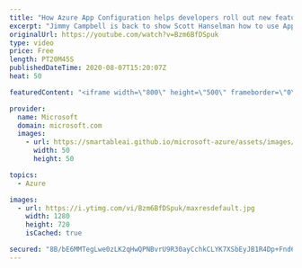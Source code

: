 ```yaml
---
title: "How Azure App Configuration helps developers roll out new features | Azure Friday"
excerpt: "Jimmy Campbell is back to show Scott Hanselman how to use App Configuration for feature management. Traditionally, shipping a new application feature requires a complete redeployment of the application itself, and testing a feature often requires multiple deployments of the application. Now you can use"
originalUrl: https://youtube.com/watch?v=Bzm6BfDSpuk
type: video
price: Free
length: PT20M45S
publishedDateTime: 2020-08-07T15:20:07Z
heat: 50

featuredContent: "<iframe width=\"800\" height=\"500\" frameborder=\"0\" src=\"https://www.youtube.com/embed/Bzm6BfDSpuk\" allow=\"accelerometer; autoplay; encrypted-media; gyroscope; picture-in-picture\" allowfullscreen></iframe>"

provider:
  name: Microsoft
  domain: microsoft.com
  images:
    - url: https://smartableai.github.io/microsoft-azure/assets/images/organizations/microsoft.com-50x50.jpg
      width: 50
      height: 50

topics:
  - Azure

images:
  - url: https://i.ytimg.com/vi/Bzm6BfDSpuk/maxresdefault.jpg
    width: 1280
    height: 720
    isCached: true

secured: "8B/bE6MMTegLwe0zLK2qHwQPNBvrU9R30ayCchkCLYK7XSbEyJB1R4Dp+Fnd6XUuLzypjKfPm5JgScJCQY1yLv/LHcXlXF9Er3TzDCIUldAIpiZbo+9YlLd+o4B7o0KjiUi9m+pNbSUChN8oz6CGYzhIzu/8c6/LQf+xccF+zMOJkvhxRJOkZwTkQfsZt9xY4dc1HyVPNcwN3XZf++tZcV58/MZocUNZrhpCKbQEcRWbDi0AJ6Hcv9POdEBduadAbkcDJbXgrKpi6J8R06ws1YnT4SUFIqUMe0pFJ7xdpVkReOwhfy6lHJO+ughzPD3zbvh1/QCbutv7vQKwxr/oj1lIFeBq1OhQGKc54UgRCk0t9lYdsUrnKz8mLz+j20y6gawVz+TrDrjBwJ2m5zLpduzTPXQXxAylvWNWZCRDL+8=;n2dS8f678FT84GlcrpLnLA=="
---
```


